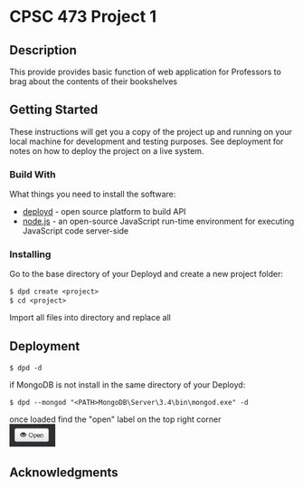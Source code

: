 # CPSC 473 Project 1

## Description

This provide provides basic function of web application for Professors to brag about the contents of their bookshelves

## Getting Started

These instructions will get you a copy of the project up and running on your local machine for development and testing purposes. See deployment for notes on how to deploy the project on a live system.

### Build With

What things you need to install the software:

* [deployd](http://deployd.com/) - open source platform to build API
* [node.js](https://nodejs.org/en/download/) - an open-source JavaScript run-time environment for executing JavaScript code server-side

### Installing

Go to the base directory of your Deployd and create a new project folder:

```
$ dpd create <project>
$ cd <project>
```

Import all files into <project> directory and replace all

## Deployment

```
$ dpd -d
```
if MongoDB is not install in the same directory of your Deployd:
```
$ dpd --mongod "<PATH>MongoDB\Server\3.4\bin\mongod.exe" -d
```
once loaded find the "open" label on the top right corner
<br>
<img height="40" src="https://github.com/473-bookbrag/documentation/blob/master/documentation/Open.JPG">
<br>


## Acknowledgments
